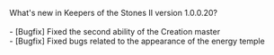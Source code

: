 What's new in Keepers of the Stones II version 1.0.0.20?<br />
<br />- [Bugfix] Fixed the second ability of the Creation master
<br />- [Bugfix] Fixed bugs related to the appearance of the energy temple